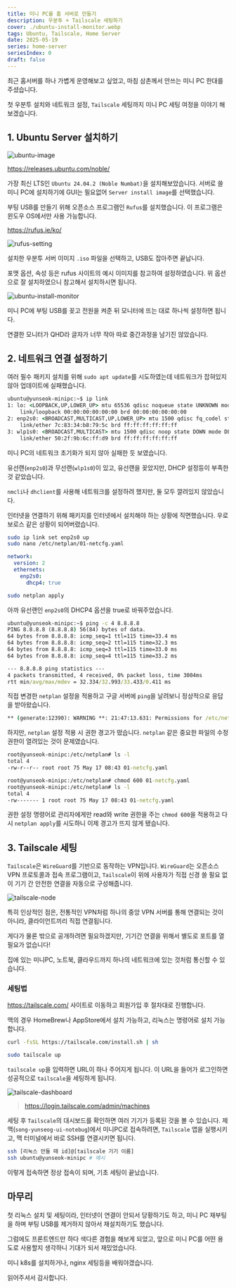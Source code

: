 ```yaml
---
title: 미니 PC를 홈 서버로 만들기
description: 우분투 + Tailscale 세팅하기
cover: ./ubuntu-install-monitor.webp
tags: Ubuntu, Tailscale, Home Server
date: 2025-05-19
series: home-server
seriesIndex: 0
draft: false
---
```


최근 홈서버를 하나 가볍게 운영해보고 싶었고, 마침 삼촌께서 안쓰는 미니 PC 한대를 주셨습니다.

첫 우분투 설치와 네트워크 설정, `Tailscale` 세팅까지 미니 PC 세팅 여정을 이야기 해보겠습니다.

## 1. Ubuntu Server 설치하기

![ubuntu-image](./ubuntu-image.webp)

https://releases.ubuntu.com/noble/

가장 최신 LTS인 `Ubuntu 24.04.2 (Noble Numbat)`을 설치해보았습니다. 서버로 쓸 미니 PC에 설치하기에 GUI는 필요없어 `Server install image`를 선택했습니다.

부팅 USB를 만들기 위해 오픈소스 프로그램인 `Rufus`를 설치했습니다. 이 프로그램은 윈도우 OS에서만 사용 가능합니다.

https://rufus.ie/ko/

![rufus-setting](./rufus-setting.webp)

설치한 우분투 서버 이미지 `.iso` 파일을 선택하고, USB도 잡아주면 끝납니다.

포맷 옵션, 속성 등은 rufus 사이트의 예시 이미지를 참고하여 설정하였습니다. 위 옵션으로 잘 설치하였으니 참고해서 설치하시면 됩니다.

![ubuntu-install-monitor](./ubuntu-install-monitor.webp)

미니 PC에 부팅 USB를 꽂고 전원을 켜준 뒤 모니터에 뜨는 대로 하나씩 설정하면 됩니다.

연결한 모니터가 QHD라 글자가 너무 작아 따로 중간과정을 남기진 않았습니다.

## 2. 네트워크 연결 설정하기

여러 필수 패키지 설치를 위해 `sudo apt update`를 시도하였는데 네트워크가 잡혀있지 않아 업데이트에 실패했습니다.

```cmd
ubuntu@yunseok-minipc:~$ ip link
1: lo: <LOOPBACK,UP,LOWER_UP> mtu 65536 qdisc noqueue state UNKNOWN mode DEFAULT group default qlen 1000
    link/loopback 00:00:00:00:00:00 brd 00:00:00:00:00:00
2: enp2s0: <BROADCAST,MULTICAST,UP,LOWER_UP> mtu 1500 qdisc fq_codel state UP mode DEFAULT group default qlen 1000
    link/ether 7c:83:34:b8:79:5c brd ff:ff:ff:ff:ff:ff
3: wlp1s0: <BROADCAST,MULTICAST> mtu 1500 qdisc noop state DOWN mode DEFAULT group default qlen 1000
    link/ether 50:2f:9b:6c:ff:d9 brd ff:ff:ff:ff:ff:ff
```

미니 PC의 네트워크 초기화가 되지 않아 실패한 듯 보였습니다.

유선랜(`enp2s0`)과 무선랜(`wlp1s0`)이 있고, 유선랜을 꽂았지만, DHCP 설정등이 부족한 것 같았습니다.

`nmcli`나 `dhclient`를 사용해 네트워크를 설정하려 했지만, 둘 모두 깔려있지 않았습니다.

인터넷을 연결하기 위해 패키지를 인터넷에서 설치해야 하는 상황에 직면했습니다. 우로보로스 같은 상황이 되어버렸습니다.

```sh
sudo ip link set enp2s0 up
sudo nano /etc/netplan/01-netcfg.yaml
```

```yaml
network:
  version: 2
  ethernets:
    enp2s0:
      dhcp4: true
```

```sh
sudo netplan apply
```

아까 유선랜인 `enp2s0`의 DHCP4 옵션을 true로 바꿔주었습니다.

```cmd
ubuntu@yunseok-minipc:~$ ping -c 4 8.8.8.8
PING 8.8.8.8 (8.8.8.8) 56(84) bytes of data.
64 bytes from 8.8.8.8: icmp_seq=1 ttl=115 time=33.4 ms
64 bytes from 8.8.8.8: icmp_seq=2 ttl=115 time=32.3 ms
64 bytes from 8.8.8.8: icmp_seq=3 ttl=115 time=33.0 ms
64 bytes from 8.8.8.8: icmp_seq=4 ttl=115 time=33.2 ms

--- 8.8.8.8 ping statistics ---
4 packets transmitted, 4 received, 0% packet loss, time 3004ms
rtt min/avg/max/mdev = 32.334/32.993/33.433/0.411 ms
```

직접 변경한 `netplan` 설정을 적용하고 구글 서버에 `ping`을 날려보니 정상적으로 응답을 받아왔습니다.

```cmd
** (generate:12390): WARNING **: 21:47:13.631: Permissions for /etc/netplan/01-network-manager-all.yaml are too open. Netplan configuration should NOT be accessible by others.
```

하지만, `netplan` 설정 적용 시 권한 경고가 떴습니다. `netplan` 같은 중요한 파일의 수정 권한이 열려있는 것이 문제였습니다.

```cmd
root@yunseok-minipc:/etc/netplan# ls -l
total 4
-rw-r--r-- root root 75 May 17 08:43 01-netcfg.yaml
```

```cmd
root@yunseok-minipc:/etc/netplan# chmod 600 01-netcfg.yaml
root@yunseok-minipc:/etc/netplan# ls -l
total 4
-rw------- 1 root root 75 May 17 08:43 01-netcfg.yaml
```

권한 설정 명령어로 관리자에게만 read와 write 권한을 주는 `chmod 600`을 적용하고 다시 `netplan apply`를 시도하니 이제 경고가 뜨지 않게 됐습니다.

## 3. Tailscale 세팅

`Tailscale`은 `WireGuard`를 기반으로 동작하는 VPN입니다.
`WireGuard`는 오픈소스 VPN 프로토콜과 접속 프로그램이고, `Tailscale`이 위에 사용자가 직접 신경 쓸 필요 없이 기기 간 안전한 연결을 자동으로 구성해줍니다.

![tailscale-node](./tailscale-node.svg)

특히 인상적인 점은, 전통적인 VPN처럼 하나의 중앙 VPN 서버를 통해 연결되는 것이 아니라, 클라이언트끼리 직접 연결됩니다.

게다가 물론 밖으로 공개하려면 필요하겠지만, 기기간 연결을 위해서 별도로 포트를 열 필요가 없습니다!

집에 있는 미니PC, 노트북, 클라우드까지 하나의 네트워크에 있는 것처럼 통신할 수 있습니다.

### 세팅법

https://tailscale.com/ 사이트로 이동하고 회원가입 후 절차대로 진행합니다.

맥의 경우 HomeBrew나 AppStore에서 설치 가능하고, 리눅스는 명령어로 설치 가능합니다.

```sh
curl -fsSL https://tailscale.com/install.sh | sh

sudo tailscale up
```

`tailscale up`을 입력하면 URL이 하나 주어지게 됩니다. 이 URL을 들어가 로그인하면 성공적으로 `tailscale`을 세팅하게 됩니다.

![tailscale-dashboard](./tailscale-dashboard.webp)

> https://login.tailscale.com/admin/machines

세팅 후 `Tailscale`의 대시보드를 확인하면 여러 기기가 등록된 것을 볼 수 있습니다. 제 맥(`song-yunseog-ui-notebug`)에서 미니PC로 접속하려면, `Tailscale` 앱을 실행시키고, 맥 터미널에서 바로 SSH를 연결시키면 됩니다.

```sh
ssh [리눅스 만들 때 id]@[tailscale 기기 이름]
ssh ubuntu@yunseok-minipc # 예시
```

이렇게 접속하면 정상 접속이 되며, 기초 세팅이 끝났습니다.

## 마무리

첫 리눅스 설치 및 세팅이라, 인터넷이 연결이 안되서 당황하기도 하고, 미니 PC 재부팅을 하며 부팅 USB를 제거하지 않아서 재설치하기도 했습니다.

그럼에도 프론트엔드만 하다 색다른 경험을 해보게 되었고, 앞으로 미니 PC를 어떤 용도로 사용할지 생각하니 기대가 되서 재밌었습니다.

미니 k8s를 설치하거나, nginx 세팅등을 배워야겠습니다.

읽어주셔서 감사합니다.
